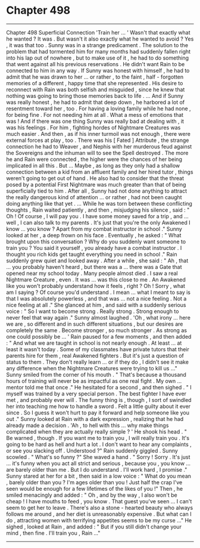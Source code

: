 
# Chapter 498


---

Chapter 498 Superficial Connection
'Train her … '
Wasn't that exactly what he wanted ?
It was .
But wasn't it also exactly what he wanted to avoid ?
Yes , it was that too .
Sunny was in a strange predicament . The solution to the problem that had tormented him for many months had suddenly fallen right into his lap out of nowhere , but to make use of it , he had to do something that went against all his previous reservations .
He didn't want Rain to be connected to him in any way . If Sunny was honest with himself , he had to admit that he was drawn to her … or rather , to the faint , half - forgotten memories of a different , happy time that she represented . His desire to reconnect with Rain was both selfish and misguided , since he knew that nothing was going to bring those memories back to life .
… And if Sunny was really honest , he had to admit that deep down , he harbored a lot of resentment toward her , too . For having a loving family while he had none , for being fine . For not needing him at all .
What a mess of emotions that was ! And if there was one thing Sunny was really bad at dealing with , it was his feelings . For him , fighting hordes of Nightmare Creatures was much easier .
And then , as if his inner turmoil was not enough , there were external forces at play , too . There was his [ Fated ] Attribute , the strange connection he had to Weaver , and Nephis with her murderous feud against the Sovereigns and the inhuman will to see the Spell destroyed .
The more he and Rain were connected , the higher were the chances of her being implicated in all this . But …
Maybe , as long as they only had a shallow connection between a kid from an affluent family and her hired tutor , things weren't going to get out of hand .
He also had to consider that the threat posed by a potential First Nightmare was much greater than that of being superficially tied to him . After all , Sunny had not done anything to attract the really dangerous kind of attention … or rather , had not been caught doing anything like that yet .
… While he was torn between these conflicting thoughts , Rain waited patiently , and then , misjudging his silence , said :
" Oh ! Of course , I will pay you . I have some money saved for a trip , and … well , I can also talk to my parents . It's just that you're the only Awakened I know … you know ? Apart from my combat instructor in school ."
Sunny looked at her , a deep frown on his face . Eventually , he asked :
" What brought upon this conversation ? Why do you suddenly want someone to train you ? You said it yourself , you already have a combat instructor . I thought you rich kids get taught everything you need in school ."
Rain suddenly grew quiet and looked away .
After a while , she said :
" Ah , that … you probably haven't heard , but there was a … there was a Gate that opened near my school today . Many people almost died . I saw a real Nightmare Creature , even . It was … was this close to me . An Awakened like you won't probably understand how it feels , right ? Oh ! Sorry , what am I saying ? Of course you'd understand . I mean … what I meant to say is that I was absolutely powerless , and that was … not a nice feeling . Not a nice feeling at all ."
She glanced at him , and said with a suddenly serious voice :
" So I want to become strong . Really strong . Strong enough to never feel that way again ."
Sunny almost laughed .
'Oh , what irony … here we are , so different and in such different situations , but our desires are completely the same . Become stronger , so much stronger . As strong as one could possibly be … '
Rain paused for a few moments , and then added :
" And what we are taught in school is not nearly enough . At least … at least it wasn't today . Some of my classmates have private tutors that their parents hire for them , real Awakened fighters . But it's just a question of status to them . They don't really learn … or if they do , I didn't see it make any difference when the Nightmare Creatures were trying to kill us …"
Sunny smiled from the corner of his mouth .
" That's because a thousand hours of training will never be as impactful as one real fight . My own … mentor told me that once ."
He hesitated for a second , and then sighed .
" I myself was trained by a very special person . The best fighter I have ever met , and probably ever will . The funny thing is , though , I sort of swindled her into teaching me how to handle a sword . Felt a little guilty about it ever since . So I guess it won't hurt to pay it forward and help someone like you out ."
Sunny looked at Rain with a dark expression , realizing that he had already made a decision .
'Ah , to hell with this ... why make things complicated when they are actually really simple ? '
He shook his head .
" Be warned , though . If you want me to train you , I will really train you . It's going to be hard as hell and hurt a lot . I don't want to hear any complaints , or see you slacking off . Understood ?"
Rain suddenly giggled .
Sunny scowled .
" What's so funny ?"
She waved a hand .
" Sorry ! Sorry . It's just … it's funny when you act all strict and serious , because you , you know … are barely older than me . But I do understand . I'll work hard , I promise ."
Sunny stared at her for a bit , then said in a low voice :
" What do you mean , barely older than you ? I'm ages older than you ! Just half the crap I've seen would be enough for a few lifetimes of the likes of you !"
Then , he smiled menacingly and added :
" Oh , and by the way , I also won't be cheap ! I have mouths to feed , you know . That guest you've seen … I can't seem to get her to leave . There's also a stone - hearted beauty who always follows me around , and her diet is unreasonably expensive . But what can I do , attracting women with terrifying appetites seems to be my curse …"
He sighed , looked at Rain , and added :
" But if you still didn't change your mind , then fine . I'll train you , Rain …"

---


